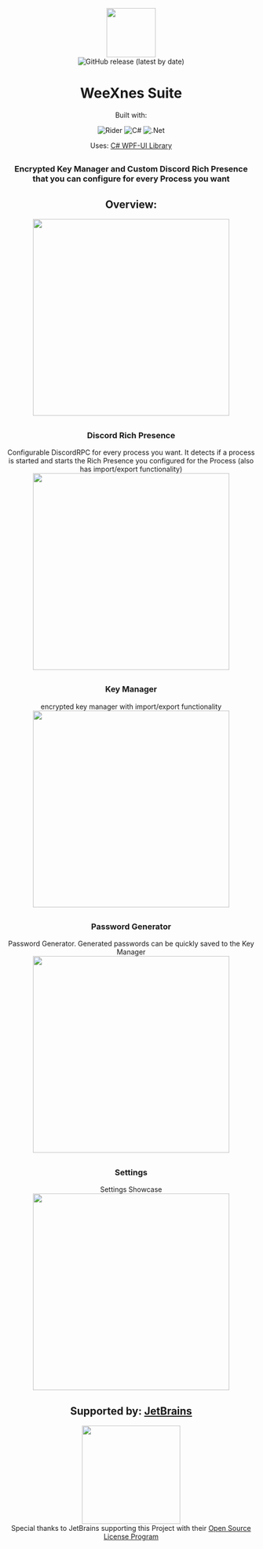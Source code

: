 <div align="center">
    <img width="100" height="100" src="https://cdn.discordapp.com/attachments/741123537582162020/965619554426437732/wicon.png">
    <br>
    <img alt="GitHub release (latest by date)" src="https://img.shields.io/github/v/release/WeeXnes/WeeXnesSuite?color=%23702e94">
    
<h1 align="center">WeeXnes Suite</h1>

Built with:

![Rider](https://img.shields.io/badge/Rider-000000.svg?style=for-the-badge&logo=Rider&logoColor=white&color=black&labelColor=crimson)
![C#](https://img.shields.io/badge/c%23-%23239120.svg?style=for-the-badge&logo=c-sharp&logoColor=white)
![.Net](https://img.shields.io/badge/.NET-5C2D91?style=for-the-badge&logo=.net&logoColor=white)

Uses:
<a href="https://github.com/lepoco/wpfui">C# WPF-UI Library</a>


<h2></h2>
    
   

<h3 align="center">Encrypted Key Manager and Custom Discord Rich Presence that you can configure for every Process you want</h3>
<h2>Overview:</h2>
<image src="https://cdn.discordapp.com/attachments/741123537582162020/1117161497269907486/home.png" height="400">
    <h2></h2>
    
        
   <h3>Discord Rich Presence</h3>
  Configurable DiscordRPC for every process you want. It detects if a process is started and starts the Rich Presence you configured for the Process (also has import/export functionality)
  <br>
<image src="https://cdn.discordapp.com/attachments/741123537582162020/1117161498477871225/rpc.png" height="400">
    <h2></h2>
    
    
    
  <h3>Key Manager</h3>
    encrypted key manager with import/export functionality
    <br>
<image src="https://cdn.discordapp.com/attachments/741123537582162020/1117161497475432650/keys.png" height="400">
    <h2></h2>
    
       
  <h3>Password Generator</h3>
    Password Generator. Generated passwords can be quickly saved to the Key Manager
    <br>
<image src="https://cdn.discordapp.com/attachments/741123537582162020/1117161497714491503/passwordgen.png" height="400">
    <h2></h2>
    
        
  <h3>Settings</h3>
  Settings Showcase
  <br>
<image src="https://cdn.discordapp.com/attachments/741123537582162020/1117161498771468439/settings.png" height="400">


<h2>Supported by: <a href="https://www.jetbrains.com">JetBrains</a></h2>
<image src="https://resources.jetbrains.com/storage/products/company/brand/logos/jb_beam.svg" width="200"><br>
Special thanks to JetBrains supporting this Project with their <a href="https://jb.gg/OpenSourceSupport">Open Source License Program</a>
</div>
